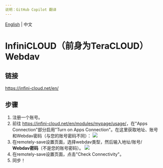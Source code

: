 ```yaml
---
说明：GitHub Copilot 翻译
---
```

[English](/docs/remote_services/webdav_infinicloud_teracloud/README.md) | 中文

# InfiniCLOUD（前身为TeraCLOUD）Webdav

## 链接

<https://infini-cloud.net/en/>

## 步骤

1. 注册一个账号。
2. 前往 <https://infini-cloud.net/en/modules/mypage/usage/>，在"Apps Connection"部分启用"Turn on Apps Connection"。在这里获取地址、账号和Webdav密码（与您的账号密码不同）：
   ![](./infinicloud_account.png)
3. 在remotely-save设置页面，选择webdav类型，然后输入地址/账号/ **Webdav密码**（不是您的账号密码）。
   ![](./infinicloud_rs_setting.png)
4. 在remotely-save设置页面，点击"Check Connectivity"。
5. 同步！
